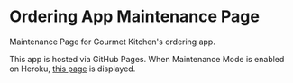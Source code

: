 # Ordering App Maintenance Page

Maintenance Page for Gourmet Kitchen's ordering app.

This app is hosted via GitHub Pages. When Maintenance Mode is enabled on Heroku, [this page](https://mgfgim.github.io/ordering-app-maintenance-page/) is displayed.
